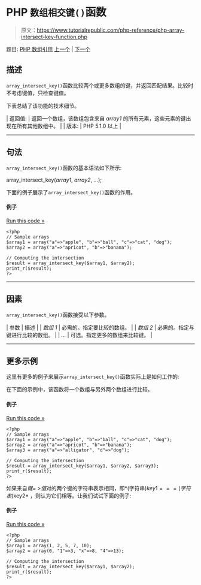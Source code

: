 # PHP `数组相交键()`函数

> 原文：<https://www.tutorialrepublic.com/php-reference/php-array-intersect-key-function.php>

题目: [PHP 数组引用](php-array-functions.php) [上一个](php-array-intersect-assoc-function.php) | [下一个](php-array-intersect-uassoc-function.php)

## 描述

`array_intersect_key()`函数比较两个或更多数组的键，并返回匹配结果。比较时不考虑键值，只检查键值。

下表总结了该功能的技术细节。

| 返回值: | 返回一个数组，该数组包含来自 *array1* 的所有元素，这些元素的键出现在所有其他数组中。 |
| 版本: | PHP 5.1.0 以上 |

* * *

## 句法

`array_intersect_key()`函数的基本语法如下所示:

array_intersect_key(*array1*, *array2*, *...*);

下面的例子展示了`array_intersect_key()`函数的作用。

#### 例子

[Run this code »](../codelab.php?topic=php&file=intersection-of-two-arrays-using-keys-for-comparison "Run this code to view the output")

```
<?php
// Sample arrays
$array1 = array("a"=>"apple", "b"=>"ball", "c"=>"cat", "dog");
$array2 = array("a"=>"apricot", "b"=>"banana");

// Computing the intersection
$result = array_intersect_key($array1, $array2);
print_r($result);
?>
```

* * *

## 因素

`array_intersect_key()`函数接受以下参数。

| 参数 | 描述 |
| *数组 1* | 必需的。指定要比较的数组。 |
| *数组 2* | 必需的。指定与键进行比较的数组。 |
| *...* | 可选。指定更多的数组来比较键。 |

* * *

## 更多示例

这里有更多的例子来展示`array_intersect_key()`函数实际上是如何工作的:

在下面的示例中，该函数将一个数组与另外两个数组进行比较。

#### 例子

[Run this code »](../codelab.php?topic=php&file=intersection-of-three-arrays-using-keys-for-comparison "Run this code to view the output")

```
<?php
// Sample arrays
$array1 = array("a"=>"apple", "b"=>"ball", "c"=>"cat", "dog");
$array2 = array("a"=>"apricot", "b"=>"banana");
$array3 = array("a"=>"alligator", "d"=>"dog");

// Computing the intersection
$result = array_intersect_key($array1, $array2, $array3);
print_r($result);
?>
```

如果来自*键= >值*对的两个键的字符串表示相同，即*(字符串)$key1 ===(字符串)$key2* ，则认为它们相等。让我们试试下面的例子:

#### 例子

[Run this code »](../codelab.php?topic=php&file=intersection-of-arrays-when-types-of-keys-are-different "Run this code to view the output")

```
<?php
// Sample arrays
$array1 = array(1, 2, 5, 7, 10);
$array2 = array(0, "1"=>3, "x"=>8, "4"=>13);

// Computing the intersection
$result = array_intersect_key($array1, $array2);
print_r($result);
?>
```